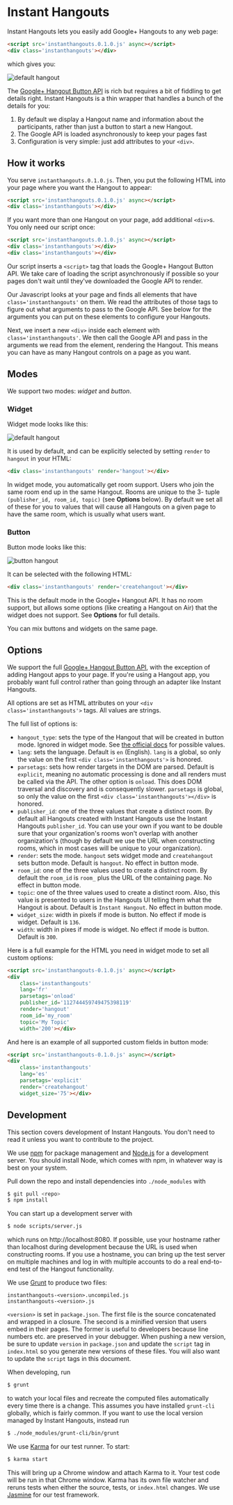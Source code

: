# Instant Hangouts

Instant Hangouts lets you easily add Google+ Hangouts to any web page:

```html
<script src='instanthangouts.0.1.0.js' async></script>
<div class='instanthangouts'></div>
```

which gives you:

![default hangout](images/default_hangout.png)

The
[Google+ Hangout Button API](https://developers.google.com/+/hangouts/button) is
rich but requires a bit of fiddling to get details right. Instant Hangouts is a
thin wrapper that handles a bunch of the details for you:

1. By default we display a Hangout name and information about the participants,
rather than just a button to start a new Hangout.
1. The Google API is loaded asynchronously to keep your pages fast
1. Configuration is very simple: just add attributes to your `<div>`.

## How it works

You serve `instanthangouts.0.1.0.js`. Then, you put the following HTML into your
page where you want the Hangout to appear:

```html
<script src='instanthangouts.0.1.0.js' async></script>
<div class='instanthangouts'></div>
```

If you want more than one Hangout on your page, add additional `<div>`s. You
only need our script once:

```html
<script src='instanthangouts.0.1.0.js' async></script>
<div class='instanthangouts'></div>
<div class='instanthangouts'></div>
```

Our script inserts a `<script>` tag that loads the Google+ Hangout Button API.
We take care of loading the script asynchronously if possible so your pages
don't wait until they've downloaded the Google API to render.

Our Javascript looks at your page and finds all elements that have
`class='instanthangouts'` on them. We read the attributes of those tags to
figure out what arguments to pass to the Google API. See below for the arguments
you can put on these elements to configure your Hangouts.

Next, we insert a new `<div>` inside each element with
`class='instanthangouts'`. We then call the Google API and pass in the arguments
we read from the element, rendering the Hangout. This means you can have as many
Hangout controls on a page as you want.

## Modes

We support two modes: *widget* and *button*.

### Widget

Widget mode looks like this:

![default hangout](images/default_hangout.png)

It is used by default, and can be explicitly selected by setting `render` to
`hangout` in your HTML:

```html
<div class='instanthangouts' render='hangout'></div>
```

In widget mode, you automatically get room support. Users who join the same room
end up in the same Hangout. Rooms are unique to the 3- tuple `(publisher_id,
room_id, topic)` (see **Options** below). By default we set all of these for you
to values that will cause all Hangouts on a given page to have the same room,
which is usually what users want.

### Button

Button mode looks like this:

![button hangout](images/button_hangout.png)

It can be selected with the following HTML:

```html
<div class='instanthangouts' render='createhangout'></div>
```

This is the default mode in the Google+ Hangout API. It has no room support, but
allows some options (like creating a Hangout on Air) that the widget does not
support. See **Options** for full details.

You can mix buttons and widgets on the same page.

## Options

We support the full
[Google+ Hangout Button API](https://developers.google.com/+/hangouts/button),
with the exception of adding Hangout apps to your page. If you're using a
Hangout app, you probably want full control rather than going through an adapter
like Instant Hangouts.

All options are set as HTML attributes on your `<div class='instanthangouts'>`
tags. All values are strings.

The full list of options is:

* `hangout_type`: sets the type of the Hangout that will be created in button
mode. Ignored in widget mode. See
[the official docs](https://developers.google.com/+/hangouts/button#hangout_button_parameters)
for possible values.
* `lang`: sets the language. Default is `en` (English). `lang` is a global, so
only the value on the first `<div class='instanthangouts'>` is honored.
* `parsetags`: sets how render targets in the DOM are parsed. Default is
`explicit`, meaning no automatic processing is done and all renders must be
called via the API. The other option is `onload`. This does DOM traversal and
discovery and is consequently slower. `parsetags` is global, so only the value
on the first `<div class='instanthangouts'></div>` is honored.
* `publisher_id`: one of the three values that create a distinct room. By
default all Hangouts created with Instant Hangouts use the Instant Hangouts
`publisher_id`. You can use your own if you want to be double sure that your
organization's rooms won't overlap with another organization's (though by
default we use the URL when constructing rooms, which in most cases will be
unique to your organization).
* `render`: sets the mode. `hangout` sets widget mode and `createhangout` sets
button mode. Default is `hangout`. No effect in button mode.
* `room_id`: one of the three values used to create a distinct room. By default
the `room_id` is `room_` plus the URL of the containing page. No effect in
button mode.
* `topic`: one of the three values used to create a distinct room. Also, this
value is presented to users in the Hangouts UI telling them what the Hangout is
about. Default is `Instant Hangout`. No effect in button mode.
* `widget_size`: width in pixels if mode is button. No effect if mode is widget.
Default is `136`.
* `width`: width in pixes if mode is widget. No effect if mode is button.
Default is `300`.

Here is a full example for the HTML you need in widget mode to set all custom
options:

```html
<script src='instanthangouts-0.1.0.js' async></script>
<div
    class='instanthangouts'
    lang='fr'
    parsetags='onload'
    publisher_id='112744459749475398119'
    render='hangout'
    room_id='my_room'
    topic='My Topic'
    width='200'></div>
```

And here is an example of all supported custom fields in button mode:

```html
<script src='instanthangouts-0.1.0.js' async></script>
<div
    class='instanthangouts'
    lang='es'
    parsetags='explicit'
    render='createhangout'
    widget_size='75'></div>
```

## Development

This section covers development of Instant Hangouts. You don't need to read it
unless you want to contribute to the project.

We use [npm](https://npmjs.org/) for package management and
[Node.js](http://nodejs.org/) for a development server. You should install Node,
which comes with npm, in whatever way is best on your system.

Pull down the repo and install dependencies into `./node_modules` with

```sh
$ git pull <repo>
$ npm install
```

You can start up a development server with

```sh
$ node scripts/server.js
```

which runs on http://localhost:8080. If possible, use your hostname rather than
localhost during development because the URL is used when constructing rooms. If
you use a hostname, you can bring up the test server on multiple machines and
log in with multiple accounts to do a real end-to-end test of the Hangout
functionality.

We use [Grunt](http://gruntjs.com/) to produce two files:

```
instanthangouts-<version>.uncompiled.js
instanthangouts-<version>.js
```

`<version>` is set in `package.json`. The first file is the source concatenated
and wrapped in a closure. The second is a minified version that users embed in
their pages. The former is useful to developers because line numbers etc. are
preserved in your debugger. When pushing a new version, be sure to update
`version` in `package.json` and update the `script` tag in `index.html` so you
generate new versions of these files. You will also want to update the `script`
tags in this document.

When developing, run

```sh
$ grunt
```

to watch your local files and recreate the computed files automatically every
time there is a change. This assumes you have installed `grunt-cli` globally,
which is fairly common. If you want to use the local version managed by Instant
Hangouts, instead run

```sh
$ ./node_modules/grunt-cli/bin/grunt
```

We use [Karma](http://karma-runner.github.io/0.10/index.html) for our test
runner. To start:

```sh
$ karma start
```

This will bring up a Chrome window and attach Karma to it. Your test code will
be run in that Chrome window. Karma has its own file watcher and reruns tests
when either the source, tests, or `index.html` changes. We use
[Jasmine](http://pivotal.github.io/jasmine/) for our test framework.
